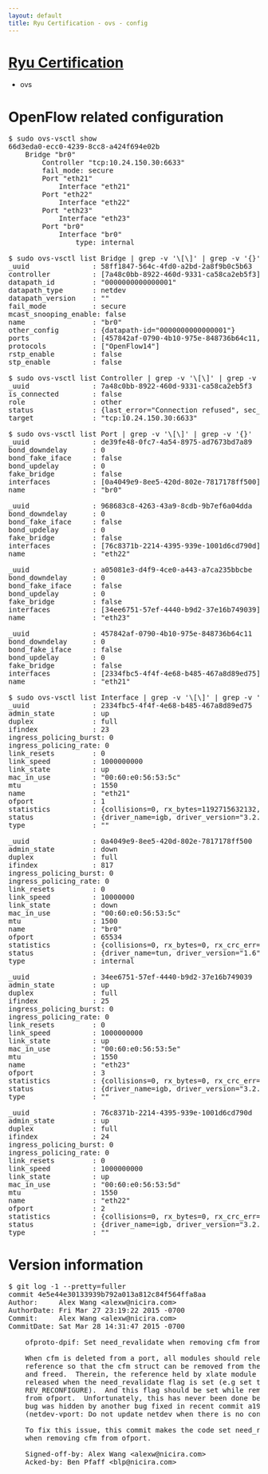 ```yaml
---
layout: default
title: Ryu Certification - ovs - config
---
```

# [Ryu Certification](http://osrg.github.io/ryu/certification.html)
* ovs 

# OpenFlow related configuration
<pre>
$ sudo ovs-vsctl show
66d3eda0-ecc0-4239-8cc8-a424f694e02b
    Bridge "br0"
        Controller "tcp:10.24.150.30:6633"
        fail_mode: secure
        Port "eth21"
            Interface "eth21"
        Port "eth22"
            Interface "eth22"
        Port "eth23"
            Interface "eth23"
        Port "br0"
            Interface "br0"
                type: internal

$ sudo ovs-vsctl list Bridge | grep -v '\[\]' | grep -v '{}'
_uuid               : 58ff1847-564c-4fd0-a2bd-2a8f9b0c5b63
controller          : [7a48c0bb-8922-460d-9331-ca58ca2eb5f3]
datapath_id         : "0000000000000001"
datapath_type       : netdev
datapath_version    : "<built-in>"
fail_mode           : secure
mcast_snooping_enable: false
name                : "br0"
other_config        : {datapath-id="0000000000000001"}
ports               : [457842af-0790-4b10-975e-848736b64c11, 968683c8-4263-43a9-8cdb-9b7ef6a04dda, a05081e3-d4f9-4ce0-a443-a7ca235bbcbe, de39fe48-0fc7-4a54-8975-ad7673bd7a89]
protocols           : ["OpenFlow14"]
rstp_enable         : false
stp_enable          : false

$ sudo ovs-vsctl list Controller | grep -v '\[\]' | grep -v '{}'
_uuid               : 7a48c0bb-8922-460d-9331-ca58ca2eb5f3
is_connected        : false
role                : other
status              : {last_error="Connection refused", sec_since_connect="652", sec_since_disconnect="1", state=BACKOFF}
target              : "tcp:10.24.150.30:6633"

$ sudo ovs-vsctl list Port | grep -v '\[\]' | grep -v '{}'
_uuid               : de39fe48-0fc7-4a54-8975-ad7673bd7a89
bond_downdelay      : 0
bond_fake_iface     : false
bond_updelay        : 0
fake_bridge         : false
interfaces          : [0a4049e9-8ee5-420d-802e-7817178ff500]
name                : "br0"

_uuid               : 968683c8-4263-43a9-8cdb-9b7ef6a04dda
bond_downdelay      : 0
bond_fake_iface     : false
bond_updelay        : 0
fake_bridge         : false
interfaces          : [76c8371b-2214-4395-939e-1001d6cd790d]
name                : "eth22"

_uuid               : a05081e3-d4f9-4ce0-a443-a7ca235bbcbe
bond_downdelay      : 0
bond_fake_iface     : false
bond_updelay        : 0
fake_bridge         : false
interfaces          : [34ee6751-57ef-4440-b9d2-37e16b749039]
name                : "eth23"

_uuid               : 457842af-0790-4b10-975e-848736b64c11
bond_downdelay      : 0
bond_fake_iface     : false
bond_updelay        : 0
fake_bridge         : false
interfaces          : [2334fbc5-4f4f-4e68-b485-467a8d89ed75]
name                : "eth21"

$ sudo ovs-vsctl list Interface | grep -v '\[\]' | grep -v '{}'
_uuid               : 2334fbc5-4f4f-4e68-b485-467a8d89ed75
admin_state         : up
duplex              : full
ifindex             : 23
ingress_policing_burst: 0
ingress_policing_rate: 0
link_resets         : 0
link_speed          : 1000000000
link_state          : up
mac_in_use          : "00:60:e0:56:53:5c"
mtu                 : 1550
name                : "eth21"
ofport              : 1
statistics          : {collisions=0, rx_bytes=1192715632132, rx_crc_err=0, rx_dropped=0, rx_errors=0, rx_frame_err=0, rx_over_err=0, rx_packets=795487760, tx_bytes=0, tx_dropped=0, tx_errors=0, tx_packets=0}
status              : {driver_name=igb, driver_version="3.2.10-k", firmware_version="2.10-9"}
type                : ""

_uuid               : 0a4049e9-8ee5-420d-802e-7817178ff500
admin_state         : down
duplex              : full
ifindex             : 817
ingress_policing_burst: 0
ingress_policing_rate: 0
link_resets         : 0
link_speed          : 10000000
link_state          : down
mac_in_use          : "00:60:e0:56:53:5c"
mtu                 : 1500
name                : "br0"
ofport              : 65534
statistics          : {collisions=0, rx_bytes=0, rx_crc_err=0, rx_dropped=0, rx_errors=0, rx_frame_err=0, rx_over_err=0, rx_packets=0, tx_bytes=0, tx_dropped=0, tx_errors=0, tx_packets=0}
status              : {driver_name=tun, driver_version="1.6", firmware_version="N/A"}
type                : internal

_uuid               : 34ee6751-57ef-4440-b9d2-37e16b749039
admin_state         : up
duplex              : full
ifindex             : 25
ingress_policing_burst: 0
ingress_policing_rate: 0
link_resets         : 0
link_speed          : 1000000000
link_state          : up
mac_in_use          : "00:60:e0:56:53:5e"
mtu                 : 1550
name                : "eth23"
ofport              : 3
statistics          : {collisions=0, rx_bytes=0, rx_crc_err=0, rx_dropped=0, rx_errors=0, rx_frame_err=0, rx_over_err=0, rx_packets=0, tx_bytes=37510677000, tx_dropped=0, tx_errors=0, tx_packets=25007118}
status              : {driver_name=igb, driver_version="3.2.10-k", firmware_version="2.10-9"}
type                : ""

_uuid               : 76c8371b-2214-4395-939e-1001d6cd790d
admin_state         : up
duplex              : full
ifindex             : 24
ingress_policing_burst: 0
ingress_policing_rate: 0
link_resets         : 0
link_speed          : 1000000000
link_state          : up
mac_in_use          : "00:60:e0:56:53:5d"
mtu                 : 1550
name                : "eth22"
ofport              : 2
statistics          : {collisions=0, rx_bytes=0, rx_crc_err=0, rx_dropped=0, rx_errors=0, rx_frame_err=0, rx_over_err=0, rx_packets=0, tx_bytes=602493544544, tx_dropped=0, tx_errors=0, tx_packets=401812751}
status              : {driver_name=igb, driver_version="3.2.10-k", firmware_version="2.10-9"}
type                : ""
</pre>

# Version information
<pre>
$ git log -1 --pretty=fuller
commit 4e5e44e30133939b792a013a812c84f564ffa8aa
Author:     Alex Wang &lt;alexw@nicira.com&gt;
AuthorDate: Fri Mar 27 23:19:22 2015 -0700
Commit:     Alex Wang &lt;alexw@nicira.com&gt;
CommitDate: Sat Mar 28 14:31:47 2015 -0700

    ofproto-dpif: Set need_revalidate when removing cfm from ofport.
    
    When cfm is deleted from a port, all modules should release their
    reference so that the cfm struct can be removed from the global hmap
    and freed.  Therein, the reference held by xlate module can only be
    released when the need_revalidate flag is set &#40;e.g set to
    REV_RECONFIGURE&#41;.  And this flag should be set while removing cfm
    from ofport.  Unfortunately, this has never been done before and the
    bug was hidden by another bug fixed in recent commit a190839
    &#40;netdev-vport: Do not update netdev when there is no config change.&#41;
    
    To fix this issue, this commit makes the code set need_revalidate
    when removing cfm from ofport.
    
    Signed-off-by: Alex Wang &lt;alexw@nicira.com&gt;
    Acked-by: Ben Pfaff &lt;blp@nicira.com&gt;
</pre>
